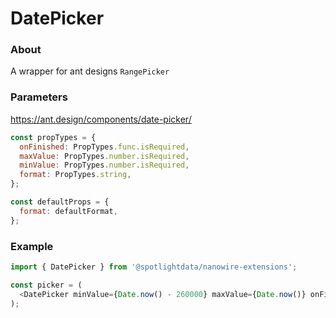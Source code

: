 # DatePicker

### About

A wrapper for ant designs `RangePicker`

### Parameters

https://ant.design/components/date-picker/

```javascript
const propTypes = {
  onFinished: PropTypes.func.isRequired,
  maxValue: PropTypes.number.isRequired,
  minValue: PropTypes.number.isRequired,
  format: PropTypes.string,
};

const defaultProps = {
  format: defaultFormat,
};
```

### Example

```javascript
import { DatePicker } from '@spotlightdata/nanowire-extensions';

const picker = (
  <DatePicker minValue={Date.now() - 260000} maxValue={Date.now()} onFinished={console.log} />
);
```
